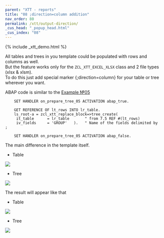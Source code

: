 ```yaml
---
parent: "XTT - reports"
title: "08 ;direction=column addition"
nav_order: 80
permalink: /xtt/output-direction/
_cus_head: "_popup_head.html"
_cus_index: "08"
---
```


{% include _xtt_demo.html %}

All tables and trees in you template could be populated with rows and columns as well.<br/>
But the feature works only for the `ZCL_XTT_EXCEL_XLSX` class and 2 file types (xlsx & xlsm).<br/>
To do this just add special marker {;direction=column} for your table or tree wherever you want.

ABAP code is similar to the [Example №05](../tree-group-by-fields/)
```abap
    SET HANDLER on_prepare_tree_05 ACTIVATION abap_true.

    GET REFERENCE OF lt_rows INTO lr_table.
    ls_root-a = zcl_xtt_replace_block=>tree_create(
     it_table      = lr_table       " from 7.5 REF #(lt_rows)
     iv_fields     = 'GROUP'   ).   " Name of the fields delimited by ;

    SET HANDLER on_prepare_tree_05 ACTIVATION abap_false.
```
The main difference in the template itself.

* Table

![](https://raw.githubusercontent.com/wiki/bizhuka/xtt/img/dir_column_02.png)
* Tree

![](https://raw.githubusercontent.com/wiki/bizhuka/xtt/img/dir_column_01.png)

The result will appear like that
* Table

![](https://raw.githubusercontent.com/wiki/bizhuka/xtt/img/dir_column_03.png)
* Tree

![](https://raw.githubusercontent.com/wiki/bizhuka/xtt/img/dir_column_04.png)